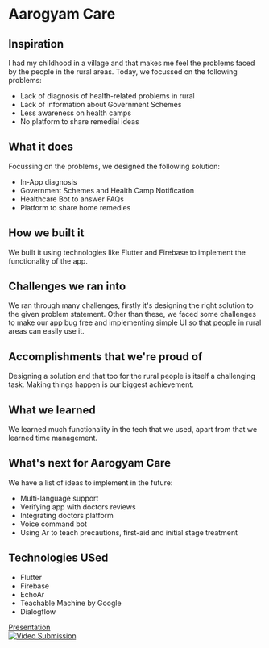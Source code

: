 <h1> Aarogyam Care </h1>

## Inspiration
I had my childhood in a village and that makes me feel the problems faced by the people in the rural areas. Today, we focussed on the following problems:
<ul>
 <li>Lack of diagnosis of health-related problems in rural</li>
<li>Lack of information about Government Schemes</li>
<li>Less awareness on health camps</li>
<li>No platform to share remedial ideas</li> 
</ul>


## What it does
Focussing on the problems, we designed the following solution:
<ul>
<li>In-App diagnosis</li>
<li>Government Schemes and Health Camp Notification</li>
<li>Healthcare Bot to answer FAQs</li>
<li>Platform to share home remedies</li>
  </ul>

## How we built it
We built it using technologies like Flutter and Firebase to implement the functionality of the app.

## Challenges we ran into
We ran through many challenges, firstly it's designing the right solution to the given problem statement. Other than these, we faced some challenges to make our app bug free and implementing simple UI so that people in rural areas can easily use it.
## Accomplishments that we're proud of
Designing a solution and that too for the rural people is itself a challenging task. Making things happen is our biggest achievement.
 
## What we learned
We learned much functionality in the tech that we used, apart from that we learned time management.

## What's next for Aarogyam Care
We have a list of ideas to implement in the future:
<ul>
<li>Multi-language support</li>
<li>Verifying app with doctors reviews</li>
<li>Integrating doctors platform</li>
<li>Voice command bot</li>
<li>Using Ar to teach precautions, first-aid and initial stage treatment</li>
 </ul>

## Technologies USed
<ul>
 <li>Flutter</li>
 <li>Firebase</li>
 <li>EchoAr</li>
 <li>Teachable Machine by Google</li>
 <li>Dialogflow</li>
</ul>

<a href="https://docs.google.com/presentation/d/1Zjf3tXtAjQeR9oj2PVA_dREH3ZviiMQAqTdgRUCtakk/edit?usp=sharing">Presentation</a>
<br>
[![Video Submission](https://img.youtube.com/vi/x3TBQeLAFzc/0.jpg)](https://www.youtube.com/watch?v=x3TBQeLAFzc)
